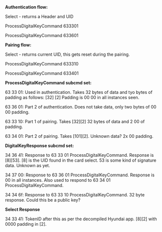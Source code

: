 **Authentication flow:**

Select - returns a Header and UID

ProcessDigitalKeyCommand 633301

ProcessDigitalKeyCommand 633601


**Pairing flow:**

Select - returns current UID, this gets reset during the pairing.

ProcessDigitalKeyCommand 633310

ProcessDigitalKeyCommand 633401


**ProcessDigitalKeyCommand subcmd set:**

63 33 01:
Used in authentication. Takes 32 bytes of data and tyo bytes of padding as follows:
[32] [2]
Padding is 00 00 in all instances seen. 

63 36 01:
Part 2 of authentication. Does not take data, only two bytes of 00 00 padding. 

63 33 10:
Part 1 of pairing. Takes [32][2] 32 bytes of data and 2 00 of padding. 

63 34 01:
Part 2 of pairing. Takes [101][2]. Unknown data? 2x 00 padding.


**DigitalKeyResponse subcmd set:**

34 36 41:
Response to 63 33 01 ProcessDigitalKeyCommand. Response is [8][53]. [8] is the UID found in the card select. 53 is some kind of signature data. Unknown as yet. 

34 37 00:
Response to 63 36 01 ProcessDigitalKeyCommand. Response is 00 in all instances. 
Also used to respond to 63 34 01 ProcessDigitalKeyCommand. 

34 34 6f:
Response to 63 33 10 ProcessDigitalKeyCommand. 32 byte response. Could this be a public key? 

**Select Response**

34 33 41:
TokenID after this as per the decompiled Hyundai app. [8][2] with 0000 padding in [2].
